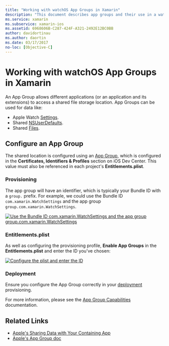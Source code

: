```yaml
---
title: "Working with watchOS App Groups in Xamarin"
description: "This document describes app groups and their use in a watchOS application. It discusses how to configure an app group, provisioning requirements, Entitlements.plist considerations, and deployment." 
ms.service: xamarin
ms.subservice: xamarin-ios
ms.assetid: 6968606B-C287-424F-A321-2492E12BC0BB
author: davidortinau
ms.author: daortin
ms.date: 03/17/2017
no-loc: [Objective-C]
---
```


# Working with watchOS App Groups in Xamarin

An App Group allows different applications (or an
  application and its extensions) to access a shared
  file storage location. App Groups can be used for
  data like:

- Apple Watch [Settings](~/ios/watchos/app-fundamentals/settings.md).
- Shared [NSUserDefaults](~/ios/watchos/app-fundamentals/parent-app.md#nsuserdefaults).
- Shared [Files](~/ios/watchos/app-fundamentals/parent-app.md#files).

## Configure an App Group

The shared location is configured using an [App Group](https://developer.apple.com/library/ios/documentation/Miscellaneous/Reference/EntitlementKeyReference/Chapters/EnablingAppSandbox.html#//apple_ref/doc/uid/TP40011195-CH4-SW19),
  which is configured in the **Certificates, Identifiers & Profiles** section on
  iOS Dev Center. This value
  must also be referenced in each project's **Entitlements.plist**.

### Provisioning

The app group will have an identifier, which is typically your
  Bundle ID with a `group.` prefix. For example, we could use
  the Bundle ID `com.xamarin.WatchSettings` and the app group
  `group.com.xamarin.WatchSettings`.

[![Use the Bundle ID com.xamarin.WatchSettings and the app group   group.com.xamarin.WatchSettings](app-groups-images/app-group-sml.png)](app-groups-images/app-group.png#lightbox)

### Entitlements.plist

As well as configuring the provisioning profile,
  **Enable App Groups** in the **Entitlements.plist** and enter
  the ID you've chosen:

[![Configure the plist and enter the ID](app-groups-images/entitlements-sml.png)](app-groups-images/entitlements.png#lightbox)

### Deployment

Ensure you configure the App Group correctly
  in your [deployment](~/ios/watchos/deploy-test/index.md#App_Groups)
  provisioning.

For more information, please see the [App Group Capabilities](~/ios/deploy-test/provisioning/capabilities/app-groups-capabilities.md) documentation.

## Related Links

- [Apple's Sharing Data with Your Containing App](https://developer.apple.com/library/ios/documentation/General/Conceptual/ExtensibilityPG/ExtensionScenarios.html)
- [Apple's App Group doc](https://developer.apple.com/library/ios/documentation/Miscellaneous/Reference/EntitlementKeyReference/Chapters/EnablingAppSandbox.html#//apple_ref/doc/uid/TP40011195-CH4-SW19)
